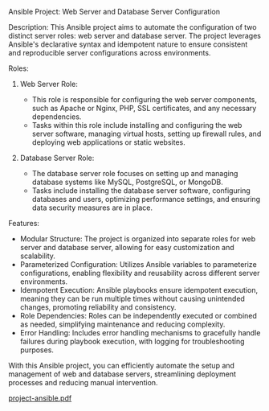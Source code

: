  Ansible Project: Web Server and Database Server Configuration

Description:
This Ansible project aims to automate the configuration of two distinct server roles: web server and database server. The project leverages Ansible's declarative syntax and idempotent nature to ensure consistent and reproducible server configurations across environments.

Roles:
1. Web Server Role:
   - This role is responsible for configuring the web server components, such as Apache or Nginx, PHP, SSL certificates, and any necessary dependencies.
   - Tasks within this role include installing and configuring the web server software, managing virtual hosts, setting up firewall rules, and deploying web applications or static websites.

2. Database Server Role:
   - The database server role focuses on setting up and managing database systems like MySQL, PostgreSQL, or MongoDB.
   - Tasks include installing the database server software, configuring databases and users, optimizing performance settings, and ensuring data security measures are in place.

Features:
- Modular Structure: The project is organized into separate roles for web server and database server, allowing for easy customization and scalability.
- Parameterized Configuration: Utilizes Ansible variables to parameterize configurations, enabling flexibility and reusability across different server environments.
- Idempotent Execution: Ansible playbooks ensure idempotent execution, meaning they can be run multiple times without causing unintended changes, promoting reliability and consistency.
- Role Dependencies: Roles can be independently executed or combined as needed, simplifying maintenance and reducing complexity.
- Error Handling: Includes error handling mechanisms to gracefully handle failures during playbook execution, with logging for troubleshooting purposes.

With this Ansible project, you can efficiently automate the setup and management of web and database servers, streamlining deployment processes and reducing manual intervention.

[project-ansible.pdf](https://github.com/Osamaomera/Ansible-Project/files/14640524/project-ansible.pdf)
